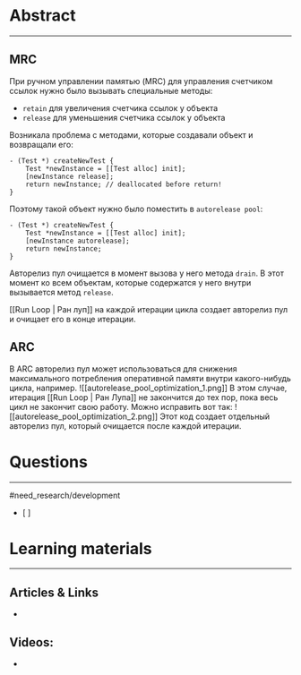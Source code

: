 # Abstract
---
## MRC
При ручном управлении памятью (MRC) для управления счетчиком ссылок нужно было вызывать специальные методы:
- `retain` для увеличения счетчика ссылок у объекта
- `release` для уменьшения счетчика ссылок у объекта

Возникала проблема с методами, которые создавали объект и возвращали его:
```objc
- (Test *) createNewTest {
	Test *newInstance = [[Test alloc] init];
	[newInstance release];
	return newInstance; // deallocated before return!
}
```

Поэтому такой объект нужно было поместить в `autorelease pool`:
```objc
- (Test *) createNewTest {
	Test *newInstance = [[Test alloc] init];
	[newInstance autorelease];
	return newInstance;
}
```

Авторелиз пул очищается в момент вызова у него метода `drain`. В этот момент ко всем объектам, которые содержатся у него внутри вызывается метод `release`.

[[Run Loop | Ран луп]] на каждой итерации цикла создает авторелиз пул и очищает его в конце итерации.

## ARC
В ARC авторелиз пул может использоваться для снижения максимального потребления оперативной памяти внутри какого-нибудь цикла, например.
![[autorelease_pool_optimization_1.png]]
В этом случае, итерация [[Run Loop | Ран Лупа]] не закончится до тех пор, пока весь цикл не закончит свою работу. 
Можно исправить вот так:
![[autorelease_pool_optimization_2.png]]
Этот код создает отдельный авторелиз пул, который очищается после каждой итерации.

# Questions
---
#need_research/development 
- [ ] 



# Learning materials
---
## Articles & Links
- 
## Videos:
- 
